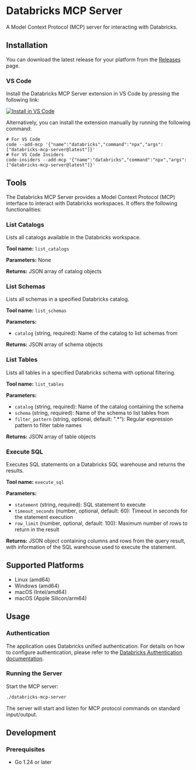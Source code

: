 # Databricks MCP Server

A Model Context Protocol (MCP) server for interacting with Databricks.

## Installation

You can download the latest release for your platform from the [Releases](https://github.com/yourusername/databricks-mcp-server/releases) page.

### VS Code

Install the Databricks MCP Server extension in VS Code by pressing the following link:

[<img src="https://img.shields.io/badge/VS_Code-VS_Code?style=flat-square&label=Install%20Server&color=0098FF" alt="Install in VS Code">](https://vscode.dev/redirect?url=vscode%3Amcp%2Finstall%3F%257B%2522name%2522%253A%2522databricks%2522%252C%2522command%2522%253A%2522npx%2522%252C%2522args%2522%253A%255B%2522-y%2522%252C%2522databricks-mcp-server%2540latest%2522%255D%257D)

Alternatively, you can install the extension manually by running the following command:

```shell
# For VS Code
code --add-mcp '{"name":"databricks","command":"npx","args":["databricks-mcp-server@latest"]}'
# For VS Code Insiders
code-insiders --add-mcp '{"name":"databricks","command":"npx","args":["databricks-mcp-server@latest"]}'
```

## Tools

The Databricks MCP Server provides a Model Context Protocol (MCP) interface to interact with Databricks workspaces. It offers the following functionalities:

### List Catalogs

Lists all catalogs available in the Databricks workspace.

**Tool name:** `list_catalogs`

**Parameters:** None

**Returns:** JSON array of catalog objects

### List Schemas

Lists all schemas in a specified Databricks catalog.

**Tool name:** `list_schemas`

**Parameters:**
- `catalog` (string, required): Name of the catalog to list schemas from

**Returns:** JSON array of schema objects

### List Tables

Lists all tables in a specified Databricks schema with optional filtering.

**Tool name:** `list_tables`

**Parameters:**
- `catalog` (string, required): Name of the catalog containing the schema
- `schema` (string, required): Name of the schema to list tables from
- `filter_pattern` (string, optional, default: ".*"): Regular expression pattern to filter table names

**Returns:** JSON array of table objects

### Execute SQL

Executes SQL statements on a Databricks SQL warehouse and returns the results.

**Tool name:** `execute_sql`

**Parameters:**
- `statement` (string, required): SQL statement to execute
- `timeout_seconds` (number, optional, default: 60): Timeout in seconds for the statement execution
- `row_limit` (number, optional, default: 100): Maximum number of rows to return in the result

**Returns:** JSON object containing columns and rows from the query result, with information of the 
SQL warehouse used to execute the statement.

## Supported Platforms

- Linux (amd64)
- Windows (amd64)
- macOS (Intel/amd64)
- macOS (Apple Silicon/arm64)

## Usage

### Authentication

The application uses Databricks unified authentication. For details on how to configure authentication, please refer to the [Databricks Authentication documentation](https://docs.databricks.com/en/dev-tools/auth.html).

### Running the Server

Start the MCP server:

```bash
./databricks-mcp-server
```

The server will start and listen for MCP protocol commands on standard input/output.

## Development

### Prerequisites

- Go 1.24 or later
